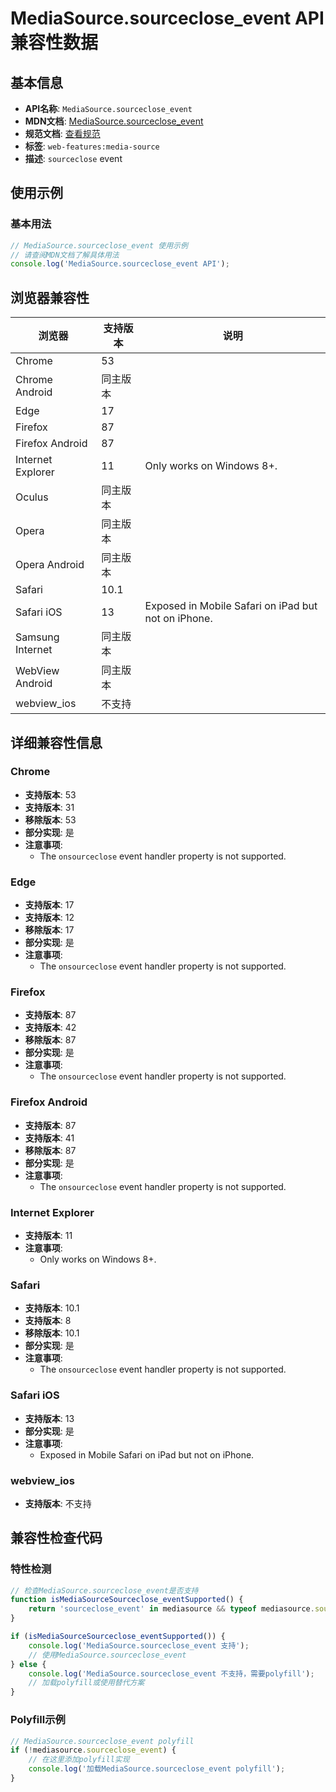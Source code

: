 # MediaSource.sourceclose_event API 兼容性数据

## 基本信息

- **API名称**: `MediaSource.sourceclose_event`
- **MDN文档**: [MediaSource.sourceclose_event](https://developer.mozilla.org/docs/Web/API/MediaSource/sourceclose_event)
- **规范文档**: [查看规范](https://w3c.github.io/media-source/#dfn-sourceclose)
- **标签**: `web-features:media-source`
- **描述**: `sourceclose` event

## 使用示例

### 基本用法

```javascript
// MediaSource.sourceclose_event 使用示例
// 请查阅MDN文档了解具体用法
console.log('MediaSource.sourceclose_event API');
```

## 浏览器兼容性

| 浏览器 | 支持版本 | 说明 |
|--------|----------|------|
| Chrome | 53 |  |
| Chrome Android | 同主版本 |  |
| Edge | 17 |  |
| Firefox | 87 |  |
| Firefox Android | 87 |  |
| Internet Explorer | 11 | Only works on Windows 8+. |
| Oculus | 同主版本 |  |
| Opera | 同主版本 |  |
| Opera Android | 同主版本 |  |
| Safari | 10.1 |  |
| Safari iOS | 13 | Exposed in Mobile Safari on iPad but not on iPhone. |
| Samsung Internet | 同主版本 |  |
| WebView Android | 同主版本 |  |
| webview_ios | 不支持 |  |

## 详细兼容性信息

### Chrome

- **支持版本**: 53
- **支持版本**: 31
- **移除版本**: 53
- **部分实现**: 是
- **注意事项**:
  - The `onsourceclose` event handler property is not supported.

### Edge

- **支持版本**: 17
- **支持版本**: 12
- **移除版本**: 17
- **部分实现**: 是
- **注意事项**:
  - The `onsourceclose` event handler property is not supported.

### Firefox

- **支持版本**: 87
- **支持版本**: 42
- **移除版本**: 87
- **部分实现**: 是
- **注意事项**:
  - The `onsourceclose` event handler property is not supported.

### Firefox Android

- **支持版本**: 87
- **支持版本**: 41
- **移除版本**: 87
- **部分实现**: 是
- **注意事项**:
  - The `onsourceclose` event handler property is not supported.

### Internet Explorer

- **支持版本**: 11
- **注意事项**:
  - Only works on Windows 8+.

### Safari

- **支持版本**: 10.1
- **支持版本**: 8
- **移除版本**: 10.1
- **部分实现**: 是
- **注意事项**:
  - The `onsourceclose` event handler property is not supported.

### Safari iOS

- **支持版本**: 13
- **部分实现**: 是
- **注意事项**:
  - Exposed in Mobile Safari on iPad but not on iPhone.

### webview_ios

- **支持版本**: 不支持

## 兼容性检查代码

### 特性检测

```javascript
// 检查MediaSource.sourceclose_event是否支持
function isMediaSourceSourceclose_eventSupported() {
    return 'sourceclose_event' in mediasource && typeof mediasource.sourceclose_event === 'function';
}

if (isMediaSourceSourceclose_eventSupported()) {
    console.log('MediaSource.sourceclose_event 支持');
    // 使用MediaSource.sourceclose_event
} else {
    console.log('MediaSource.sourceclose_event 不支持，需要polyfill');
    // 加载polyfill或使用替代方案
}
```

### Polyfill示例

```javascript
// MediaSource.sourceclose_event polyfill
if (!mediasource.sourceclose_event) {
    // 在这里添加polyfill实现
    console.log('加载MediaSource.sourceclose_event polyfill');
}
```

